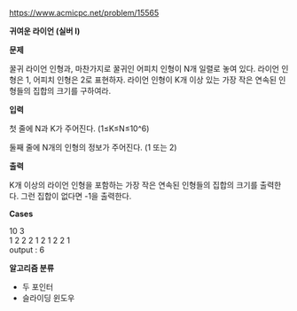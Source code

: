 https://www.acmicpc.net/problem/15565

**귀여운 라이언 (실버 I)**

**문제**

꿀귀 라이언 인형과, 마찬가지로 꿀귀인 어피치 인형이 N개 일렬로 놓여 있다. 라이언 인형은 1, 어피치 인형은 2로 표현하자. 라이언 인형이 K개 이상 있는 가장 작은 연속된 인형들의 집합의 크기를 구하여라.

**입력**

첫 줄에 N과 K가 주어진다. (1≤K≤N≤10^6)

둘째 줄에 N개의 인형의 정보가 주어진다. (1 또는 2)

**출력**

K개 이상의 라이언 인형을 포함하는 가장 작은 연속된 인형들의 집합의 크기를 출력한다. 그런 집합이 없다면 -1을 출력한다.

**Cases**

10 3<br>
1 2 2 2 1 2 1 2 2 1<br>
output : 6

**알고리즘 분류**

- 두 포인터
- 슬라이딩 윈도우